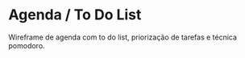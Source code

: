 # Agenda / To Do List

Wireframe de agenda com to do list, priorização de tarefas e técnica pomodoro.
